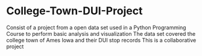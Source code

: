 # College-Town-DUI-Project
Consist of a project from a open data set used in a Python Programming Course to perform basic analysis and visualization
The data set covered the college town of Ames Iowa and their DUI stop records
This is a collaborative project
